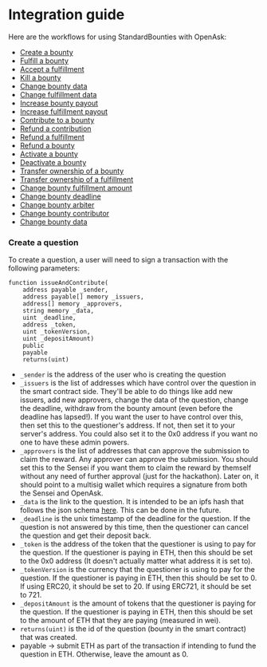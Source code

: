 # Integration guide

Here are the workflows for using StandardBounties with OpenAsk:

- [Create a bounty](#create-a-question)
- [Fulfill a bounty](#fulfill-a-bounty)
- [Accept a fulfillment](#accept-a-fulfillment)
- [Kill a bounty](#kill-a-bounty)
- [Change bounty data](#change-bounty-data)
- [Change fulfillment data](#change-fulfillment-data)
- [Increase bounty payout](#increase-bounty-payout)
- [Increase fulfillment payout](#increase-fulfillment-payout)
- [Contribute to a bounty](#contribute-to-a-bounty)
- [Refund a contribution](#refund-a-contribution)
- [Refund a fulfillment](#refund-a-fulfillment)
- [Refund a bounty](#refund-a-bounty)
- [Activate a bounty](#activate-a-bounty)
- [Deactivate a bounty](#deactivate-a-bounty)
- [Transfer ownership of a bounty](#transfer-ownership-of-a-bounty)
- [Transfer ownership of a fulfillment](#transfer-ownership-of-a-fulfillment)
- [Change bounty fulfillment amount](#change-bounty-fulfillment-amount)
- [Change bounty deadline](#change-bounty-deadline)
- [Change bounty arbiter](#change-bounty-arbiter)
- [Change bounty contributor](#change-bounty-contributor)
- [Change bounty data](#change-bounty-data)

### Create a question
To create a question, a user will need to sign a transaction with the following parameters:
```solidity
function issueAndContribute(
    address payable _sender,
    address payable[] memory _issuers,
    address[] memory _approvers,
    string memory _data,
    uint _deadline,
    address _token,
    uint _tokenVersion,
    uint _depositAmount)
    public
    payable
    returns(uint)
```
- `_sender` is the address of the user who is creating the question
- `_issuers` is the list of addresses which have control over the question in the smart contract side. They'll be able to do things like add new issuers, add new approvers, change the data of the question, change the deadline, withdraw from the bounty amount (even before the deadline has lapsed!). If you want the user to have control over this, then set this to the questioner's address. If not, then set it to your server's address. You could also set it to the 0x0 address if you want no one to have these admin powers.
- `_approvers` is the list of addresses that can approve the submission to claim the reward. Any approver can approve the submission. You should set this to the Sensei if you want them to claim the reward by themself without any need of further approval (just for the hackathon). Later on, it should point to a multisig wallet which requires a signature from both the Sensei and OpenAsk.
- `_data` is the link to the question. It is intended to be an ipfs hash that follows the json schema [here](https://github.com/Bounties-Network/StandardBounties/blob/master/docs/standardSchemas.md). This can be done in the future.
- `_deadline` is the unix timestamp of the deadline for the question. If the question is not answered by this time, then the questioner can cancel the question and get their deposit back.
- `_token` is the address of the token that the questioner is using to pay for the question. If the questioner is paying in ETH, then this should be set to the 0x0 address (It doesn't actually matter what address it is set to).
- `_tokenVersion` is the currency that the questioner is using to pay for the question. If the questioner is paying in ETH, then this should be set to 0. If using ERC20, it should be set to 20. If using ERC721, it should be set to 721.
- `_depositAmount` is the amount of tokens that the questioner is paying for the question. If the questioner is paying in ETH, then this should be set to the amount of ETH that they are paying (measured in wei).
- `returns(uint)` is the id of the question (bounty in the smart contract) that was created.
- payable -> submit ETH as part of the transaction if intending to fund the question in ETH. Otherwise, leave the amount as 0.